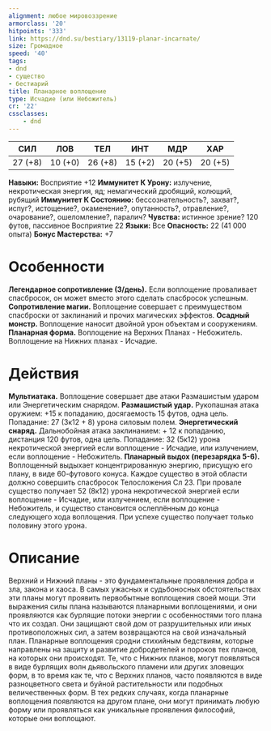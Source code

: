 ```yaml
---
alignment: любое мировоззрение
armorclass: '20'
hitpoints: '333'
link: https://dnd.su/bestiary/13119-planar-incarnate/
size: Громадное
speed: '40'
tags:
- dnd
- существо
- бестиарий
title: Планарное воплощение
type: Исчадие (или Небожитель)
cr: '22'
cssclasses:
    - dnd
---
```



| СИЛ | ЛОВ | ТЕЛ | ИНТ | МДР | ХАР |
|---|---|---|---|---|---|
| 27 (+8) | 10 (+0) | 26 (+8) | 15 (+2) | 20 (+5) | 20 (+5) |
**Навыки:** Восприятие +12
**Иммунитет К Урону:** излучение, некротическая энергия, яд; немагический дробящий, колющий, рубящий
**Иммунитет К Состоянию:** бессознательность?, захват?, испуг?, истощение?, окаменение?, опутанность?, отравление?, очарование?, ошеломление?, паралич?
**Чувства:** истинное зрение? 120 футов, пассивное Восприятие 22
**Языки:** Все
**Опасность:** 22 (41 000 опыта)
**Бонус Мастерства:** +7


# Особенности
**Легендарное сопротивление (3/день).** Если воплощение проваливает спасбросок, он может вместо этого сделать спасбросок успешным.
**Сопротивление магии.** Воплощение совершает с преимуществом спасброски от заклинаний и прочих магических эффектов.
**Осадный монстр.** Воплощение наносит двойной урон объектам и сооружениям.
**Планарная форма.** Воплощение на Верхних Планах - Небожитель. Воплощение на Нижних планах - Исчадие.


# Действия
**Мультиатака.** Воплощение совершает две атаки Размашистым ударом или Энергетическим снарядом.
**Размашистый удар.** Рукопашная атака оружием: +15 к попаданию, досягаемость 15 футов, одна цель. Попадание: 27 (3к12 + 8) урона силовым полем.
**Энергетический снаряд.** Дальнобойная атака заклинанием: + 12 к попаданию, дистанция 120 футов, одна цель. Попадание: 32 (5к12) урона некротической энергией если воплощение - Исчадие, или излучением, если воплощение - Небожитель.
**Планарный выдох (перезарядка 5-6).** Воплощенный выдыхает концентрированную энергию, присущую его плану, в виде 60-футового конуса. Каждое существо в этой области должно совершить спасбросок Телосложения Сл 23. При провале существо получает 52 (8к12) урона некротической энергией если воплощение - Исчадие, или излучением, если воплощение - Небожитель, и существо становится ослеплённым до конца следующего хода воплощения. При успехе существо получает только половину этого урона.


# Описание
Верхний и Нижний планы - это фундаментальные проявления добра и зла, закона и хаоса. В самых ужасных и судьбоносных обстоятельствах эти планы могут проявить первобытные воплощения своей мощи. Эти выражения силы плана называются планарными воплощениями, и они проявляются как бурлящие потоки энергии с особенностями того плана что их создал. Они защищают свой дом от разрушительных или иных противоположных сил, а затем возвращаются на свой изначальный план. Планарные воплощения сродни стихийным бедствиям, которые направлены на защиту и развитие добродетелей и пороков тех планов, на которых они происходят. Те, что с Нижних планов, могут появляться в виде бурлящих волн дьявольского пламени или других зловещих форм, в то время как те, что с Верхних планов, часто появляются в виде разноцветного света и буйной растительности или подобных величественных форм. В тех редких случаях, когда планарные воплощения появляются на другом плане, они могут принимать любую форму или проявляться как уникальные проявления философий, которые они воплощают.